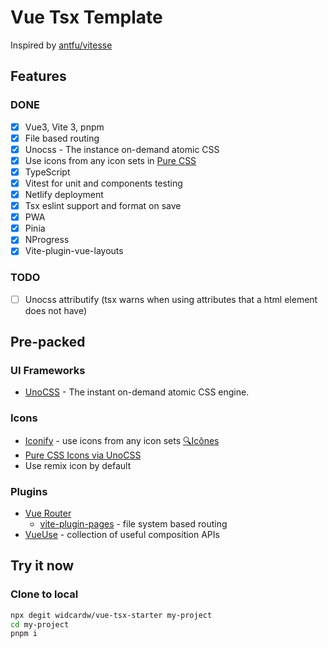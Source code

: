 # Vue Tsx Template

Inspired by [antfu/vitesse](https://github.com/antfu/vitesse)

## Features

### DONE

- [x] Vue3, Vite 3, pnpm
- [x] File based routing
- [x] Unocss - The instance on-demand atomic CSS
- [x] Use icons from any icon sets in [Pure CSS](https://github.com/antfu/unocss/tree/main/packages/preset-icons)
- [x] TypeScript
- [x] Vitest for unit and components testing
- [x] Netlify deployment
- [x] Tsx eslint support and format on save
- [x] PWA
- [x] Pinia
- [x] NProgress
- [x] Vite-plugin-vue-layouts

### TODO

- [ ] Unocss attributify (tsx warns when using attributes that a html element does not have)

## Pre-packed

### UI Frameworks

- [UnoCSS](https://github.com/unocss/unocss) - The instant on-demand atomic CSS engine.

### Icons

- [Iconify](https://iconify.design/) - use icons from any icon sets [🔍Icônes](https://icones.netlify.app/)
- [Pure CSS Icons via UnoCSS](https://github.com/antfu/unocss/tree/main/packages/preset-icons)
- Use remix icon by default

### Plugins

- [Vue Router](https://github.com/vuejs/vue-router)
    - [vite-plugin-pages](https://github.com/hannoeru/vite-plugin-pages) - file system based routing
- [VueUse](https://github.com/antfu/vueuse) - collection of useful composition APIs

## Try it now

### Clone to local

```sh
npx degit widcardw/vue-tsx-starter my-project
cd my-project
pnpm i
```
